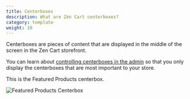 ```yaml
---
title: Centerboxes  
description: What are Zen Cart centerboxes? 
category: template
weight: 10
---
```


Centerboxes are pieces of content that are displayed in the middle of the screen in the Zen Cart storefront. 

You can learn about [controlling centerboxes in the admin](/user/admin/centerboxes/) so that you only display the centerboxes that are most important to your store. 

This is the Featured Products centerbox. 

![Featured Products Centerbox](/images/featured_products_centerbox.png)
